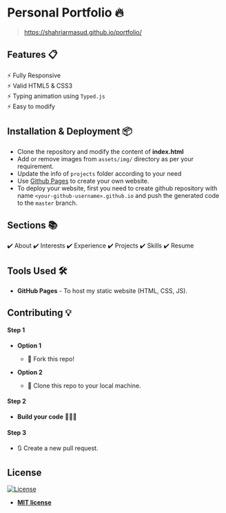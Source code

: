 # Personal Portfolio 🔥

> https://shahriarmasud.github.io/portfolio/

<!-- :star: Star me on GitHub — it helps! -->

<!--
[![Maintenance](https://img.shields.io/badge/maintained-yes-green.svg)](https://github.com/rajaprerak/rajaprerak.github.io/commits/master)
[![Website shields.io](https://img.shields.io/badge/website-up-yellow)](http://rajaprerak.github.io/)
[![Ask Me Anything !](https://img.shields.io/badge/ask%20me-linkedin-1abc9c.svg)](https://www.linkedin.com/in/rajaprerak/)
[![License](http://img.shields.io/:license-mit-blue.svg?style=flat-square)](http://badges.mit-license.org) -->
<!--
### Website Preview

#### Home Page

<img src="website_images/HomePage.gif" width="900">

#### About Page

<img src="website_images/AboutPage.png" width="900">

#### Projects Page

<img src="website_images/ProjectPage.png" width="900">

:star: Star me on GitHub — it helps! -->

## Features 📋

⚡️ Fully Responsive\
⚡️ Valid HTML5 & CSS3\
⚡️ Typing animation using `Typed.js`\
⚡️ Easy to modify

## Installation & Deployment 📦

- Clone the repository and modify the content of <b>index.html</b>
- Add or remove images from `assets/img/` directory as per your requirement.
- Update the info of `projects` folder according to your need
- Use [Github Pages](https://create-react-app.dev/docs/deployment/#github-pages) to create your own website.
- To deploy your website, first you need to create github repository with name `<your-github-username>.github.io` and push the generated code to the `master` branch.

## Sections 📚

✔️ About
✔️ Interests
✔️ Experience
✔️ Projects
✔️ Skills
✔️ Resume

<!-- ✔️ Contact Info -->

## Tools Used 🛠️

- <b>GitHub Pages</b> - To host my static website (HTML, CSS, JS).

## Contributing 💡

#### Step 1

- **Option 1**

  - 🍴 Fork this repo!

- **Option 2**
  - 👯 Clone this repo to your local machine.

#### Step 2

- **Build your code** 🔨🔨🔨

#### Step 3

- 🔃 Create a new pull request.

## License

[![License](http://img.shields.io/:license-mit-blue.svg?style=flat-square)](http://badges.mit-license.org)

- **[MIT license](http://opensource.org/licenses/mit-license.php)**
